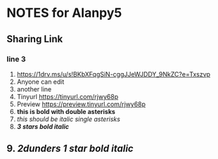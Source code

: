 # NOTES for Alanpy5
## Sharing Link 
### line 3
1.  https://1drv.ms/u/s!BKbXFqgSiN-cggJJeWJDDY_9NkZC?e=Txszvp
2. Anyone can edit
3. another line
4. Tinyurl https://tinyurl.com/rjwy68p
5. Preview
 https://preview.tinyurl.com/rjwy68p
5. **this is bold with double asterisks**
6.  *this should be italic single asterisks*
8. ***3 stars bold italic***

## 9. ***2dunders 1 star bold italic***


